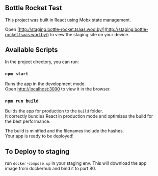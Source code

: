 ## Bottle Rocket Test

This project was built in React using Mobx state management.

Open [http://staging.bottle-rocket.tsaas.wod.by/](http://staging.bottle-rocket.tsaas.wod.by/) to view the staging site on your device.

## Available Scripts

In the project directory, you can run:

### `npm start`

Runs the app in the development mode.<br>
Open [http://localhost:3000](http://localhost:3000) to view it in the browser.

### `npm run build`

Builds the app for production to the `build` folder.<br>
It correctly bundles React in production mode and optimizes the build for the best performance.

The build is minified and the filenames include the hashes.<br>
Your app is ready to be deployed!

## To Deploy to staging

run `docker-compose up` in your staging env. This will download the app image from dockerhub and bind it to port 80.
